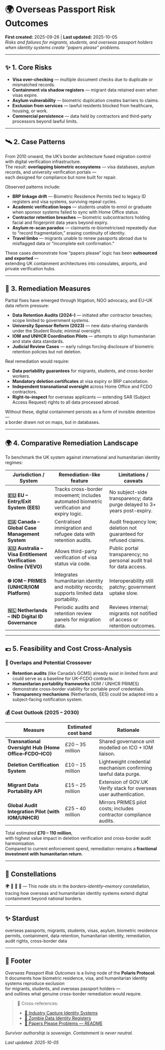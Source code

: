 # 🌍 Overseas Passport Risk Outcomes  
**First created:** 2025-09-26  |  **Last updated:** 2025-10-05  
*Risks and failures for migrants, students, and overseas passport holders when identity systems create “papers please” problems.*  

---

## ✨ 1. Core Risks  
- **Visa over-checking** — multiple document checks due to duplicate or mismatched records.  
- **Containment via shadow registers** — migrant data retained even when visas expire.  
- **Asylum vulnerability** — biometric duplication creates barriers to claims.  
- **Exclusion from services** — lawful residents blocked from healthcare, housing, or work.  
- **Commercial persistence** — data held by contractors and third-party processors beyond lawful limits.  

---

## 🛰️ 2. Case Patterns  

From 2010 onward, the UK’s border architecture fused migration control with digital verification infrastructure.  
The result: **overlapping biometric ecosystems** — visa databases, asylum records, and university verification portals —  
each designed for compliance but none built for repair.  

Observed patterns include:  
- **BRP linkage drift** — Biometric Residence Permits tied to legacy ID registers and visa systems, surviving repeal cycles.  
- **Academic verification loops** — students unable to enrol or graduate when sponsor systems failed to sync with Home Office status.  
- **Contractor retention breaches** — biometric subcontractors holding facial and fingerprint data years beyond expiry.  
- **Asylum re-scan paradox** — claimants re-biometricised repeatedly due to “record fragmentation,” erasing continuity of identity.  
- **Travel limbo** — migrants unable to renew passports abroad due to misflagged data or “incomplete exit confirmation.”  

These cases demonstrate how “papers please” logic has been **outsourced and exported** —  
extending UK containment architectures into consulates, airports, and private verification hubs.  

---

## 🍊 3. Remediation Measures  

Partial fixes have emerged through litigation, NGO advocacy, and EU–UK data reform pressure:  

- **Data Retention Audits (2024–)** — initiated after contractor breaches; scope limited to government systems.  
- **University Sponsor Reform (2023)** — new data-sharing standards under the Student Route; minimal oversight.  
- **IOM and UNHCR Coordination Pilots** — attempts to align humanitarian and state data standards.  
- **Judicial Review Cases** — early rulings forcing disclosure of biometric retention policies but not deletion.  

Real remediation would require:  
- **Data portability guarantees** for migrants, students, and cross-border workers.  
- **Mandatory deletion certificates** at visa expiry or BRP cancellation.  
- **Independent transnational oversight** across Home Office and FCDO contractors.  
- **Right-to-inspect** for overseas applicants — extending SAR (Subject Access Request) rights to all data processed abroad.  

Without these, digital containment persists as a form of invisible detention —  
a border drawn not on maps, but in databases.  

---

## 🌍 4. Comparative Remediation Landscape  

To benchmark the UK system against international and humanitarian identity regimes:  

| Jurisdiction / System | Remediation-like feature | Limitations / caveats |
|------------------------|--------------------------|------------------------|
| **🇪🇺 EU – Entry/Exit System (EES)** | Tracks cross-border movement; includes automated biometric verification and expiry logic. | No subject-side transparency; data purge delayed to 3+ years post-expiry. |
| **🇨🇦 Canada – Global Case Management System** | Centralised immigration and refugee data with retention audits. | Audit frequency low; deletion not guaranteed for refused claims. |
| **🇦🇺 Australia – Visa Entitlement Verification Online (VEVO)** | Allows third-party verification of visa status via code. | Public portal transparency; no personal audit trail for data access. |
| **🌐 IOM – PRIMES (UNHCR/IOM Platform)** | Integrates humanitarian identity and mobility records; supports limited data portability. | Interoperability still patchy; government uptake slow. |
| **🇳🇱 Netherlands – IND Digital ID Governance** | Periodic audits and retention review panels for migration data. | Reviews internal; migrants not notified of access or retention outcomes. |

---

## 💶 5. Feasibility and Cost Cross-Analysis  

### 🧮 Overlaps and Potential Crossover  
- **Retention audits** (like Canada’s GCMS) already exist in limited form and could serve as a baseline for UK–FCDO contracts.  
- **Humanitarian portability frameworks** (IOM / UNHCR PRIMES) demonstrate cross-border viability for portable proof credentials.  
- **Transparency mechanisms** (Netherlands, EES) could be adapted into a subject-facing notification system.  

### 💰 Cost Outlook (2025 – 2030)  

| Measure | Estimated cost band | Rationale |
|----------|---------------------|-----------|
| **Transnational Oversight Hub (Home Office–FCDO–ICO)** | £20 – 35 million | Shared governance unit modelled on ICO + IOM liaison. |
| **Deletion Certification System** | £10 – 15 million | Lightweight credential mechanism confirming lawful data purge. |
| **Migrant Data Portability API** | £15 – 25 million | Extension of GOV.UK Verify stack for overseas user authentication. |
| **Global Audit Integration Pilot (with IOM/UNHCR)** | £25 – 40 million | Mirrors PRIMES pilot costs; includes contractor compliance audits. |

Total estimated **£70 – 110 million**,  
with highest value impact in deletion verification and cross-border audit harmonisation.  
Compared to current enforcement spend, remediation remains a **fractional investment with humanitarian return**.  

---

## 🌌 Constellations  

🌍 🛂 🧿 🔮 — This node sits in the *borders–identity–memory* constellation,  
tracing how overseas and humanitarian identity systems extend digital containment beyond national borders.  

---

## ✨ Stardust  

overseas passports, migrants, students, visas, asylum, biometric residence permits, containment, data retention, humanitarian identity, remediation, audit rights, cross-border data  

---

## 🏮 Footer  

*Overseas Passport Risk Outcomes* is a living node of the **Polaris Protocol**.  
It documents how biometric residence, visa, and humanitarian identity systems reproduce exclusion  
for migrants, students, and overseas passport holders —  
and outlines what genuine cross-border remediation would require.  

> 📡 Cross-references:  
> - [💼 Industry Capture Identity Systems](../../🈺_Governance_And_Prevent/💼_industry_capture_identity_systems.md)  
> - [🧟 Zombie Data Identity Registers](../🧟‍♀️_Residual_Shadows/🧟_zombie_data_identity_registers.md)  
> - [🛂 Papers Please Problems — README](../🛂_Papers_Please_Problems/README.md)  

*Survivor authorship is sovereign. Containment is never neutral.*  

_Last updated: 2025-10-05_  
